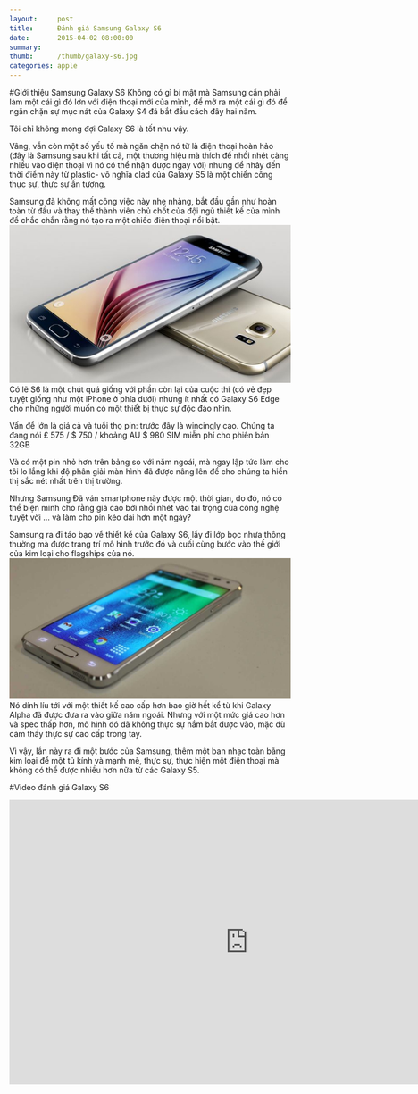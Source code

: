 ```yaml
---
layout:     post
title:      Đánh giá Samsung Galaxy S6
date:       2015-04-02 08:00:00
summary:    
thumb:      /thumb/galaxy-s6.jpg
categories: apple
---
```


#Giới thiệu Samsung Galaxy S6
Không có gì bí mật mà Samsung cần phải làm một cái gì đó lớn với điện thoại mới của mình, để mở ra một cái gì đó để ngăn chặn sự mục nát của Galaxy S4 đã bắt đầu cách đây hai năm.

Tôi chỉ không mong đợi Galaxy S6 là tốt như vậy.

Vâng, vẫn còn một số yếu tố mà ngăn chặn nó từ là điện thoại hoàn hảo (đây là Samsung sau khi tất cả, một thương hiệu mà thích để nhồi nhét càng nhiều vào điện thoại vì nó có thể nhận được ngay với) nhưng để nhảy đến thời điểm này từ plastic- vô nghĩa clad của Galaxy S5 là một chiến công thực sự, thực sự ấn tượng.

Samsung đã không mất công việc này nhẹ nhàng, bắt đầu gần như hoàn toàn từ đầu và thay thế thành viên chủ chốt của đội ngũ thiết kế của mình để chắc chắn rằng nó tạo ra một chiếc điện thoại nổi bật.
![Galaxy S6](/img/galaxyS6.jpg)
Có lẽ S6 là một chút quá giống với phần còn lại của cuộc thi (có vẻ đẹp tuyệt giống như một iPhone ở phía dưới) nhưng ít nhất có Galaxy S6 Edge cho những người muốn có một thiết bị thực sự độc đáo nhìn.

Vấn đề lớn là giá cả và tuổi thọ pin: trước đây là wincingly cao. Chúng ta đang nói £ 575 / $ 750 / khoảng AU $ 980 SIM miễn phí cho phiên bản 32GB

Và có một pin nhỏ hơn trên bảng so với năm ngoái, mà ngay lập tức làm cho tôi lo lắng khi độ phân giải màn hình đã được nâng lên để cho chúng ta hiển thị sắc nét nhất trên thị trường.

Nhưng Samsung Đã ván smartphone này được một thời gian, do đó, nó có thể biện minh cho rằng giá cao bởi nhồi nhét vào tải trọng của công nghệ tuyệt vời ... và làm cho pin kéo dài hơn một ngày?

Samsung ra đi táo bạo về thiết kế của Galaxy S6, lấy đi lớp bọc nhựa thông thường mà được trang trí mô hình trước đó và cuối cùng bước vào thế giới của kim loại cho flagships của nó.
![Galaxy S6](/img/Samsung-Galaxy-S61.jpg)
Nó dính líu tới với một thiết kế cao cấp hơn bao giờ hết kể từ khi Galaxy Alpha đã được đưa ra vào giữa năm ngoái. Nhưng với một mức giá cao hơn và spec thấp hơn, mô hình đó đã không thực sự nắm bắt được vào, mặc dù cảm thấy thực sự cao cấp trong tay.

Vì vậy, lần này ra đi một bước của Samsung, thêm một ban nhạc toàn bằng kim loại để một tủ kính và mạnh mẽ, thực sự, thực hiện một điện thoại mà không có thể được nhiều hơn nữa từ các Galaxy S5.

#Video đánh giá Galaxy S6

<iframe width="854" height="510" src="https://www.youtube.com/embed/EBje7EyQVpA" frameborder="0" allowfullscreen></iframe>
